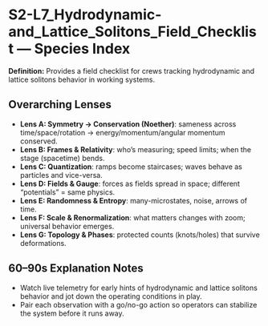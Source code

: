 # S2-L7_Hydrodynamic-and_Lattice_Solitons_Field_Checklist — Species Index
**Definition:** Provides a field checklist for crews tracking hydrodynamic and lattice solitons behavior in working systems.

## Overarching Lenses

- **Lens A: Symmetry -> Conservation (Noether)**: sameness across time/space/rotation → energy/momentum/angular momentum conserved.
- **Lens B: Frames & Relativity**: who’s measuring; speed limits; when the stage (spacetime) bends.
- **Lens C: Quantization**: ramps become staircases; waves behave as particles and vice-versa.
- **Lens D: Fields & Gauge**: forces as fields spread in space; different “potentials” = same physics.
- **Lens E: Randomness & Entropy**: many-microstates, noise, arrows of time.
- **Lens F: Scale & Renormalization**: what matters changes with zoom; universal behavior emerges.
- **Lens G: Topology & Phases**: protected counts (knots/holes) that survive deformations.

## 60–90s Explanation Notes
- Watch live telemetry for early hints of hydrodynamic and lattice solitons behavior and jot down the operating conditions in play.
- Pair each observation with a go/no-go action so operators can stabilize the system before it runs away.
